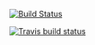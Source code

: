[![Build Status](https://travis-ci.org/lbraglia/lbquest.svg)](https://travis-ci.org/lbraglia/lbquest)


 <!-- badges: start -->
   [![Travis build status](https://travis-ci.org/lbraglia/lbquest.svg?branch=master)](https://travis-ci.org/lbraglia/lbquest)
     <!-- badges: end -->
	 
